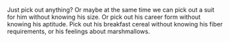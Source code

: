 Just pick out anything? Or maybe at the same time we can pick out a suit for him without knowing his size. Or pick out his career form without knowing his aptitude. Pick out his breakfast cereal without knowing his fiber requirements, or his feelings about marshmallows.